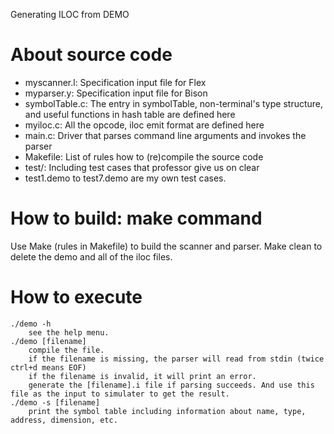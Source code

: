Generating ILOC from DEMO

# About source code
- myscanner.l: Specification input file for Flex
- myparser.y: Specification input file for Bison
- symbolTable.c: The entry in symbolTable, non-terminal's type structure, and useful functions in hash table are defined here
- myiloc.c: All the opcode, iloc emit format are defined here
- main.c: Driver that parses command line arguments and invokes the parser
- Makefile: List of rules how to (re)compile the source code
- test/: Including test cases that professor give us on clear
- test1.demo to test7.demo are my own test cases.


# How to build: make command
Use Make (rules in Makefile) to build the scanner and parser.
Make clean to delete the demo and all of the iloc files.

# How to execute
    ./demo -h
        see the help menu.
    ./demo [filename]
        compile the file.
        if the filename is missing, the parser will read from stdin (twice ctrl+d means EOF)
	    if the filename is invalid, it will print an error.
        generate the [filename].i file if parsing succeeds. And use this file as the input to simulater to get the result.
    ./demo -s [filename]
        print the symbol table including information about name, type, address, dimension, etc.
